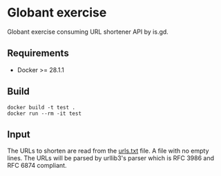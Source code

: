 # Globant exercise

Globant exercise consuming URL shortener API by is.gd.

## Requirements

- Docker >= 28.1.1

## Build

```shell
docker build -t test .
docker run --rm -it test
```

## Input

The URLs to shorten are read from the [urls.txt](urls.txt) file. A file with no empty lines. The URLs will be parsed by urllib3's parser which is RFC 3986 and RFC 6874 compliant.
